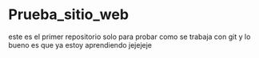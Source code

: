 # Prueba_sitio_web
este es el primer repositorio solo para probar como se trabaja con git
y lo bueno es que ya estoy aprendiendo jejejeje
